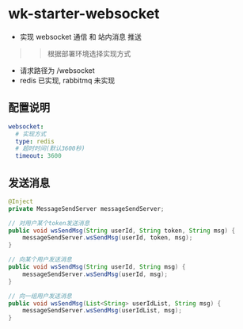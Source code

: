 # wk-starter-websocket

* 实现 websocket 通信 和 站内消息 推送

>> 根据部署环境选择实现方式

* 请求路径为  /websocket
* redis 已实现, rabbitmq 未实现

## 配置说明

```yaml
websocket:
  # 实现方式
  type: redis
  # 超时时间(默认3600秒)
  timeout: 3600
```

## 发送消息

```java
@Inject
private MessageSendServer messageSendServer;

// 对用户某个token发送消息
public void wsSendMsg(String userId, String token, String msg) {
    messageSendServer.wsSendMsg(userId, token, msg);
}

// 向某个用户发送消息
public void wsSendMsg(String userId, String msg) {
    messageSendServer.wsSendMsg(userId, msg);
}

// 向一组用户发送消息
public void wsSendMsg(List<String> userIdList, String msg) {
    messageSendServer.wsSendMsg(userIdList, msg);
}

```


